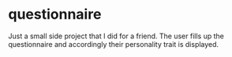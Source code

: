 # questionnaire
Just a small side project that I did for a friend. The user fills up the questionnaire and accordingly their personality trait is displayed.
